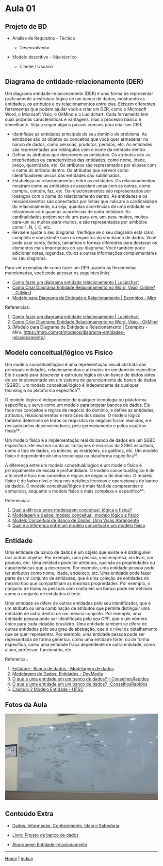 # Aula 01

## Projeto de BD

- Analise de Requisitos - Técnico
    * Desenvolvedor 

- Modelo descritivo - Não técnico 
    * Cliente / Usuário

  
## Diagrama de entidade-relacionamento (DER)

Um diagrama entidade-relacionamento (DER) é uma forma de representar graficamente a estrutura lógica de um banco de dados, mostrando as entidades, os atributos e os relacionamentos entre elas. Existem diferentes ferramentas que podem ajudar você a criar um DER, como o Microsoft Word, o Microsoft Visio, o GitMind e o Lucidchart. Cada ferramenta tem suas próprias características e vantagens, mas o processo básico é semelhante. Veja a seguir alguns passos comuns para criar um DER:

- Identifique as entidades principais do seu domínio de problema. As entidades são os objetos ou conceitos que você quer armazenar no banco de dados, como pessoas, produtos, pedidos, etc. As entidades são representadas por retângulos com o nome da entidade dentro.
- Defina os atributos que descrevem as entidades. Os atributos são as propriedades ou características das entidades, como nome, idade, preço, quantidade, etc. Os atributos são representados por elipses com o nome do atributo dentro. Os atributos que servem como identificadores únicos das entidades são sublinhados.
- Estabeleça os relacionamentos entre as entidades. Os relacionamentos mostram como as entidades se associam umas com as outras, como compra, contém, faz, etc. Os relacionamentos são representados por losangos com o nome do relacionamento dentro. As entidades e os relacionamentos são conectados por linhas que indicam a cardinalidade do relacionamento, ou seja, quantas ocorrências de uma entidade se relacionam com quantas ocorrências de outra entidade. As cardinalidades podem ser de um-para-um, um-para-muitos, muitos-para-um ou muitos-para-muitos, e são representadas por símbolos como 1, N, |, O, etc.
- Revise e ajuste o seu diagrama. Verifique se o seu diagrama está claro, completo e consistente com os requisitos do seu banco de dados. Você pode usar cores, fontes, tamanhos e formas diferentes para destacar os elementos mais importantes do seu diagrama. Você também pode adicionar notas, legendas, títulos e outras informações complementares ao seu diagrama.

Para ver exemplos de como fazer um DER usando as ferramentas mencionadas, você pode acessar os seguintes links:

- [Como fazer um diagrama entidade relacionamento | Lucidchart](^1^)
- [Como Criar Diagrama Entidade Relacionamento no Word, Visio, Online? - GitMind](^2^)
- [Modelo para Diagrama de Entidade e Relacionamento | Exemplos - Miro](^3^)

Referencias: 
1. [Como fazer um diagrama entidade relacionamento | Lucidchart](https://www.lucidchart.com/pages/pt/como-fazer-um-diagrama-entidade-relacionamento)
2. [Como Criar Diagrama Entidade Relacionamento no Word, Visio - GitMind](https://gitmind.com/pt/criar-diagrama-entidade-relacionamento.html)
3. [Modelo para Diagrama de Entidade e Relacionamento | Exemplos - Miro. https://miro.com/pt/modelos/diagrama-entidades-relacionamento/.

## Modelo conceitual/lógico vs Fisico

Um modelo conceitual/lógico é uma representação visual abstrata das principais entidades, relacionamentos e atributos de um domínio específico. Ele é usado para descrever a estrutura lógica de um banco de dados antes de ser implementado em um sistema de gerenciamento de banco de dados (SGBD). Um modelo conceitual/lógico é independente de qualquer tecnologia ou plataforma específica¹².

O modelo lógico é independente de qualquer tecnologia ou plataforma específica, e serve como um modelo para projetar bancos de dados. Ele foca nos conceitos e regras de negócio do domínio, e define as entidades, atributos, relacionamentos e restrições dos dados. O modelo lógico também determina se todos os requisitos do negócio foram reunidos, e é revisado pelos desenvolvedores, pelo gerenciamento e pelos usuários finais³⁴.

Um modelo físico é a implementação real do banco de dados em um SGBD específico. Ele leva em conta as limitações e recursos do SGBD escolhido, como o tipo de dados, os índices, as restrições, os gatilhos, etc. Um modelo físico é dependente de uma tecnologia ou plataforma específica¹².

A diferença entre um modelo conceitual/lógico e um modelo físico é principalmente de escala e profundidade. O modelo conceitual/lógico é de alto nível e foca nos conceitos e regras de negócio do domínio. O modelo físico é de baixo nível e foca nos detalhes técnicos e operacionais do banco de dados. O modelo conceitual/lógico é mais fácil de compreender e comunicar, enquanto o modelo físico é mais complexo e específico³⁴.

Referencias: 
1. [Qual a difr.nça entre modelagem conceitual, lógica e física?](https://pt.stackoverflow.com/questions/294699/qual-a-diferen%c3%a7a-entre-modelagem-conceitual-l%c3%b3gica-e-f%c3%adsica)
2. [Modelagem e dados: modelo conceitual, modelo lógico e físico](https://www.luis.blog.br/modelagem-de-dados-modelo-conceitual-modelo-logico-e-fisico.html)
3. [Modelo Conceitual de Banco de Dados: Uma Visão Abrangente](https://federalcubatao.com.br/banco-de-dados/modelo-conceitual-de-banco-de-dados-uma-visao-abrangente/)
4. [Qual é a diferença entre um modelo conceitual e um modelo físico](https://www.tabonfils.com/qual-e-a-diferenca-entre-um-modelo-conceitual-e-um-modelo-fisico/)

## Entidade

Uma entidade de banco de dados é um objeto que existe e é distinguível dos outros objetos. Por exemplo, uma pessoa, uma empresa, um livro, um produto, etc. Uma entidade pode ter atributos, que são as propriedades ou características que a descrevem. Por exemplo, uma entidade pessoa pode ter atributos como nome, idade, endereço, etc. Uma entidade pode fazer parte de um conjunto de entidades, que é uma coleção de entidades do mesmo tipo que compartilham as mesmas propriedades. Por exemplo, o conjunto de todas as pessoas com conta em um banco pode ser definido como o conjunto de entidades cliente.

Uma entidade se difere de outras entidades pelo seu identificador, que é um atributo ou uma combinação de atributos que permite distinguir uma entidade de outra dentro de um mesmo conjunto. Por exemplo, uma entidade pessoa pode ser identificada pelo seu CPF, que é um número único para cada cidadão brasileiro. Uma entidade também se difere de outras entidades pelo seu grau de abstração, que é o nível de detalhamento que se quer representar. Por exemplo, uma entidade pessoa pode ser representada de forma genérica, como uma entidade forte, ou de forma específica, como uma entidade fraca dependente de outra entidade, como aluno, professor, funcionário, etc.

Referenca.: 
1. [Entidade · Banco de dados - Modelagem de dados](https://fabiojaniolima.gitbooks.io/banco-de-dados-modelagem-de-dados/caitulo-2/2.1-entidade.html)
2. [Modelagem de Dados: Entidades - DevMedia](https://www.devmedia.com.br/modelagem-de-dados-1-entidades/4140)
3. [O que e uma entidade em um banco de dados? – ConselhosRapidos](https://bing.com/search?q=Descrva+um+entidade+de+banco+dados+%c3%a9+o+que+a+difere)
4. [O que e uma entidade em um banco de dados? -ConselhosRapidos](https://conselhosrapidos.com.br/o-que-e-uma-entidade-em-um-banco-de-dados/)
5. [Capítulo 2 Modelo Entidade - UFSC](http://www.inf.ufsc.br/~mario/cap2texto.pdf)


## Fotos da Aula

![](./img/foto_quadro.jpg)

## Conteúdo Extra

* [Dados, Informação, Conhecimento, Ideia e Sabedoria](https://mobimais.com.br/blog/dados-informacao-conhecimento-ideia-e-sabedoria/)

* [Livro: Projeto de banco de dados](./doc/Projeto%20de%20Banco%20de%20Dados%20-%20C.%20A.%20Heuser.pdf)
* [Abordagem Entidade-relacionamento](https://sites.unipampa.edu.br/cienciacao/2021/03/15/abordagem-entidade-relacionamento-er/)

------------

[Home](../README.md) | [Indice](README.md)